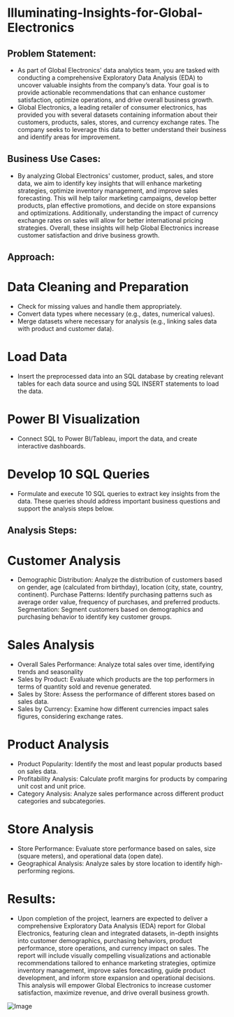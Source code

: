 # Illuminating-Insights-for-Global-Electronics
## Problem Statement:
* As part of Global Electronics' data analytics team, you are tasked with conducting a comprehensive Exploratory Data Analysis (EDA) to uncover valuable insights from the company’s data. Your goal is to provide actionable recommendations that can enhance customer satisfaction, optimize operations, and drive overall business growth.
* Global Electronics, a leading retailer of consumer electronics, has provided you with several datasets containing information about their customers, products, sales, stores, and currency exchange rates. The company seeks to leverage this data to better understand their business and identify areas for improvement.
## Business Use Cases:
* By analyzing Global Electronics' customer, product, sales, and store data, we aim to identify key insights that will enhance marketing strategies, optimize inventory management, and improve sales forecasting. This will help tailor marketing campaigns, develop better products, plan effective promotions, and decide on store expansions and optimizations. Additionally, understanding the impact of currency exchange rates on sales will allow for better international pricing strategies. Overall, these insights will help Global Electronics increase customer satisfaction and drive business growth.
## Approach:
# Data Cleaning and Preparation
* Check for missing values and handle them appropriately.
* Convert data types where necessary (e.g., dates, numerical values).
* Merge datasets where necessary for analysis (e.g., linking sales data with product and customer data).
# Load Data
* Insert the preprocessed data into an SQL database by creating relevant tables for each data source and using SQL INSERT statements to load the data.
# Power BI Visualization
* Connect SQL to Power BI/Tableau, import the data, and create interactive dashboards.

# Develop 10 SQL Queries
* Formulate and execute 10 SQL queries to extract key insights from the data. These queries should address important business questions and support the analysis steps below.

## Analysis Steps:

# Customer Analysis
* Demographic Distribution: Analyze the distribution of customers based on gender, age (calculated from birthday), location (city, state, country, continent).
Purchase Patterns: Identify purchasing patterns such as average order value, frequency of purchases, and preferred products.
Segmentation: Segment customers based on demographics and purchasing behavior to identify key customer groups.
# Sales Analysis
* Overall Sales Performance: Analyze total sales over time, identifying trends and seasonality
* Sales by Product: Evaluate which products are the top performers in terms of quantity sold and revenue generated.
* Sales by Store: Assess the performance of different stores based on sales data.
* Sales by Currency: Examine how different currencies impact sales figures, considering exchange rates.

# Product Analysis
* Product Popularity: Identify the most and least popular products based on sales data.
* Profitability Analysis: Calculate profit margins for products by comparing unit cost and unit price.
* Category Analysis: Analyze sales performance across different product categories and subcategories.
# Store Analysis
* Store Performance: Evaluate store performance based on sales, size (square meters), and operational data (open date).
* Geographical Analysis: Analyze sales by store location to identify high-performing regions.

# Results: 
* Upon completion of the project, learners are expected to deliver a comprehensive Exploratory Data Analysis (EDA) report for Global Electronics, featuring clean and integrated datasets, in-depth insights into customer demographics, purchasing behaviors, product performance, store operations, and currency impact on sales. The report will include visually compelling visualizations and actionable recommendations tailored to enhance marketing strategies, optimize inventory management, improve sales forecasting, guide product development, and inform store expansion and operational decisions. This analysis will empower Global Electronics to increase customer satisfaction, maximize revenue, and drive overall business growth.

![Image](https://github.com/user-attachments/assets/e4686c5a-b0c7-4f7e-aaeb-986287a9b539)



